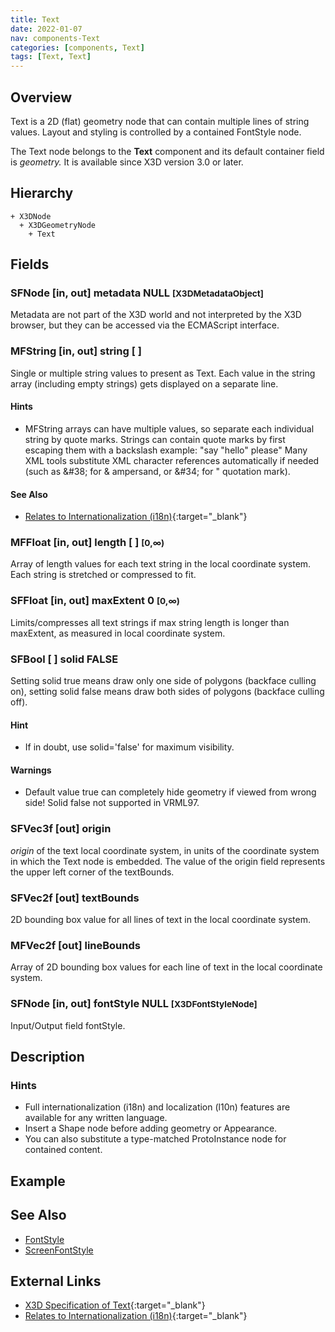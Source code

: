 ```yaml
---
title: Text
date: 2022-01-07
nav: components-Text
categories: [components, Text]
tags: [Text, Text]
---
```

<style>
.post h3 {
  word-spacing: 0.2em;
}
</style>

## Overview

Text is a 2D (flat) geometry node that can contain multiple lines of string values. Layout and styling is controlled by a contained FontStyle node.

The Text node belongs to the **Text** component and its default container field is *geometry.* It is available since X3D version 3.0 or later.

## Hierarchy

```
+ X3DNode
  + X3DGeometryNode
    + Text
```

## Fields

### SFNode [in, out] **metadata** NULL <small>[X3DMetadataObject]</small>

Metadata are not part of the X3D world and not interpreted by the X3D browser, but they can be accessed via the ECMAScript interface.

### MFString [in, out] **string** [ ]

Single or multiple string values to present as Text. Each value in the string array (including empty strings) gets displayed on a separate line.

#### Hints

- MFString arrays can have multiple values, so separate each individual string by quote marks. Strings can contain quote marks by first escaping them with a backslash example: "say "hello" please" Many XML tools substitute XML character references automatically if needed (such as &amp;#38; for &amp; ampersand, or &amp;#34; for " quotation mark).

#### See Also

- [Relates to Internationalization (i18n)](https://www.w3.org/standards/webdesign/i18n){:target="_blank"}

### MFFloat [in, out] **length** [ ] <small>[0,∞)</small>

Array of length values for each text string in the local coordinate system. Each string is stretched or compressed to fit.

### SFFloat [in, out] **maxExtent** 0 <small>[0,∞)</small>

Limits/compresses all text strings if max string length is longer than maxExtent, as measured in local coordinate system.

### SFBool [ ] **solid** FALSE

Setting solid true means draw only one side of polygons (backface culling on), setting solid false means draw both sides of polygons (backface culling off).

#### Hint

- If in doubt, use solid='false' for maximum visibility.

#### Warnings

- Default value true can completely hide geometry if viewed from wrong side! Solid false not supported in VRML97.

### SFVec3f [out] **origin**

*origin* of the text local coordinate system, in units of the coordinate system in which the Text node is embedded. The value of the origin field represents the upper left corner of the textBounds.

### SFVec2f [out] **textBounds**

2D bounding box value for all lines of text in the local coordinate system.

### MFVec2f [out] **lineBounds**

Array of 2D bounding box values for each line of text in the local coordinate system.

### SFNode [in, out] **fontStyle** NULL <small>[X3DFontStyleNode]</small>

Input/Output field fontStyle.

## Description

### Hints

- Full internationalization (i18n) and localization (l10n) features are available for any written language.
- Insert a Shape node before adding geometry or Appearance.
- You can also substitute a type-matched ProtoInstance node for contained content.

## Example

<x3d-canvas src="https://create3000.github.io/media/examples/Text/Text/Text.x3d"></x3d-canvas>

## See Also

- [FontStyle](/x_ite/components/text/fontstyle)
- [ScreenFontStyle](/x_ite/components/layout/screenfontstyle)

## External Links

- [X3D Specification of Text](https://www.web3d.org/documents/specifications/19775-1/V4.0/Part01/components/text.html#Text){:target="_blank"}
- [Relates to Internationalization (i18n)](https://www.w3.org/standards/webdesign/i18n){:target="_blank"}
